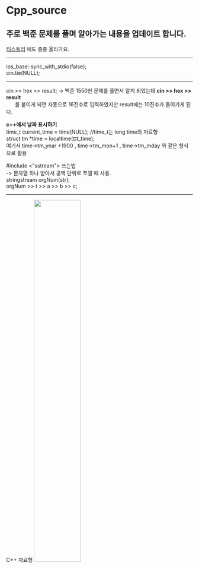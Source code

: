 # Cpp_source

## 주로 백준 문제를 풀며 알아가는 내용을 업데이트 합니다.

[티스토리](https://187cm.tistory.com/) 에도 종종 올라가요.

---
ios_base::sync_with_stdio(false); <br>
cin.tie(NULL); <br>

---
cin >> hex >> result;
-> 백준 1550번 문제를 풀면서 알게 되었는데 <b>cin >> hex >> result</b> <br>
&nbsp; &nbsp; &nbsp; 를 붙이게 되면 자동으로 16진수로 입력하였지만 result에는 10진수가 들어가게 된다.

<p>
  <b>c++에서 날짜 표시하기</b> <br>
  time_t current_time = time(NULL); //time_t는 long time의 자료형 <br>
   struct tm *time = localtime(&current_time); <br>
  여기서 time->tm_year +1900 , time->tm_mon+1 , time->tm_mday 와 같은 형식으로 활용
</p>

<p>
  #include <"sstream"> 쓰는법 <br>
  -> 문자열 하나 받아서 공백 단위로 쪼갤 때 사용. <br>
  stringstream orgNum(str); <br>
  orgNum >> t >> a >> b >> c; <br>
</p>

---
C++ 자료형
 <img width="50%" src="https://user-images.githubusercontent.com/38518648/149058429-e6bb0dce-eea3-4adc-a0af-c61e7bcd7a61.png"/>
